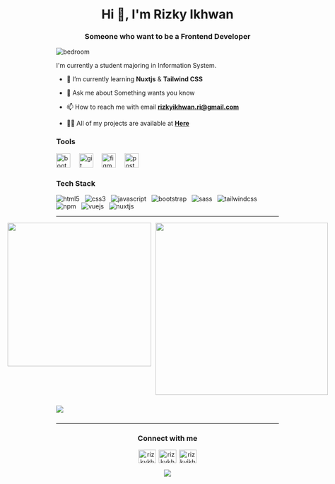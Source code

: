 <h1 align="center">Hi 👋, I'm Rizky Ikhwan</h1>
<h3 align="center">Someone who want to be a Frontend Developer</h3>

![bedroom](https://user-images.githubusercontent.com/79355239/143467976-43e524a2-c3cd-47cb-a3e5-6a8ed0bc4a69.gif)

<p>I'm currently a student majoring in Information System.</p>

- 📖 I’m currently learning **Nuxtjs** & **Tailwind CSS**

- 💬 Ask me about Something wants you know

- 📫 How to reach me with email **rizkyikhwan.ri@gmail.com**

- 👨‍💻 All of my projects are available at **[Here](https://rizkyikhwan.my.id/work)**

<h3 align="left">Tools</h3>
<span>
<img src="https://user-images.githubusercontent.com/79355239/143455396-08754238-ba05-4388-b372-785bafd7aafd.png" alt="bootstrap" height="32px" />
</span>&nbsp;&nbsp;&nbsp;
<span>
<img src="https://www.vectorlogo.zone/logos/git-scm/git-scm-icon.svg" alt="git" height="32px" />
</span>&nbsp;&nbsp;&nbsp;
<span>
<img src="https://www.vectorlogo.zone/logos/figma/figma-icon.svg" alt="figma" height="32px" />
</span>
<span>&nbsp;&nbsp;&nbsp;
<img src="https://www.vectorlogo.zone/logos/getpostman/getpostman-icon.svg" alt="postman" height="32px" />
</span>

<h3>Tech Stack</h3>

![html5](https://user-images.githubusercontent.com/79355239/151290703-69deb652-edd6-426d-a23f-adc6d4b41fdb.svg)&nbsp;&nbsp;
![css3](https://user-images.githubusercontent.com/79355239/151290701-52f6b597-6639-442c-9b02-98cda610e613.svg)&nbsp;&nbsp;
![javascript](https://user-images.githubusercontent.com/79355239/151290689-1e8de89e-fa0e-4198-ac3c-481f4813895a.svg)&nbsp;&nbsp;
![bootstrap](https://user-images.githubusercontent.com/79355239/151290700-9dea719b-198c-44ca-9057-ed0179897e7c.svg)&nbsp;&nbsp;
![sass](https://user-images.githubusercontent.com/79355239/151290694-057a1bb1-15d8-4987-906e-86f4c73a866d.svg)&nbsp;&nbsp;
![tailwindcss](https://user-images.githubusercontent.com/79355239/151290695-c85258c4-c5e0-4bf0-aac0-fcdaa082ec38.svg)&nbsp;&nbsp;
![npm](https://user-images.githubusercontent.com/79355239/151290690-197d5ed7-a766-4664-a138-062e6ecd56d1.svg)&nbsp;&nbsp;
![vuejs](https://user-images.githubusercontent.com/79355239/151290696-8bb7394d-d320-4c99-abdf-69559daf3508.svg)&nbsp;&nbsp;
![nuxtjs](https://user-images.githubusercontent.com/79355239/151290692-9202dae1-866d-4aad-afd5-524e931007e7.svg)&nbsp;&nbsp;

<hr>

<p style="display: flex; justify-content: center; gap: 10px;">
  <img style="width: 325px" src="https://github-readme-stats.vercel.app/api/top-langs/?username=rizkyikhwan&layout=compact&theme=tokyonight&hide_border=true" />
  <img style="width: 390px" src="https://github-readme-stats.vercel.app/api?username=rizkyikhwan&show_icons=true&theme=tokyonight&hide_border=true" />
</p>

<p>
  <img style="margin: 10px 0;" src="https://github-readme-streak-stats.herokuapp.com/?user=rizkyikhwan&theme=tokyonight&count_private=true&hide_border=true">
</p>

<hr>

<h3 align="center">Connect with me</h3>
<p align="center">
  <a href="https://instagram.com/rizkykhwan_" target="blank" ><img align="center" src="https://raw.githubusercontent.com/rahuldkjain/github-profile-readme-generator/master/src/images/icons/Social/instagram.svg" alt="rizkykhwan_" height="30" width="40" /></a>
  <a href="https://twitter.com/rizkykhwan_" target="blank" style="margin-left: 2px"><img align="center" src="https://raw.githubusercontent.com/rahuldkjain/github-profile-readme-generator/master/src/images/icons/Social/twitter.svg" alt="rizkykhwan_" height="30" width="40" /></a>
  <a href="https://linkedin.com/in/rizkyikhwan" target="blank" style="margin-left: 2px"><img align="center" src="https://raw.githubusercontent.com/rahuldkjain/github-profile-readme-generator/master/src/images/icons/Social/linked-in-alt.svg" alt="rizkyikhwan" height="30" width="40" /></a>
</p>
<p align="center" style="margin-top: 15px;">
  <img src="https://lanyard-profile-readme.vercel.app/api/387982324630945802" />
</p>
